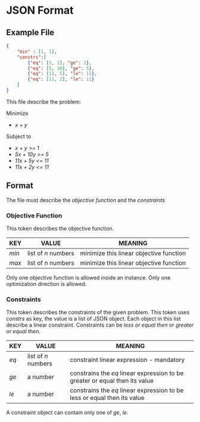 # JSON Format
## Example File

```json
{
    "min" : [1, 1],
    "constrs":[
        {"eq": [1, 1], "ge": 1},
        {"eq": [5, 10], "ge": 5},
        {"eq": [11, 5], "le": 11},
        {"eq": [11, 2], "le": 11}
    ]
}
```

This file describe the problem:

Minimize 
- *x + y*

Subject to 
- *x + y >= 1*
- *5x + 10y >= 5* 
- *11x + 5y <= 11*
- *11x + 2y <= 11* 


## Format

The file must describe the *objective function* and the *constraints*

### Objective Function
This token describes the objective function. 

| KEY | VALUE | MEANING|
|-----|-------|--------|
| *min* | list of *n* numbers| minimize this linear objective function |
| *max* | list of *n* numbers| minimize this linear objective function |

Only one objective function is allowed inside an instance. Only one 
optimization direction is allowed.


### Constraints
This token describes the constraints of the given problem.
This token uses *constrs* as key, the value is a list of JSON object. Each object in 
this list describe a linear constraint. Constraints can be *less or equal then* or *greater or equal then*.

| KEY | VALUE | MEANING|
|-----|-------|--------|
| *eq* | list of *n* numbers| constraint linear expression - mandatory |
| *ge* | a number | constrains the *eq* linear expression to be greater or equal then its value |
| *le* | a number | constrains the *eq* linear expression to be less or equal then its value |

A constraint object can contain only one of *ge*, *le*.
